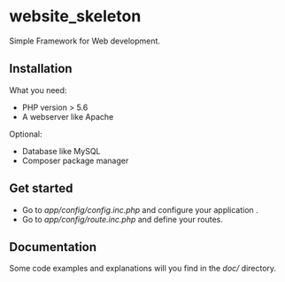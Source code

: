 # website_skeleton

Simple Framework for Web development.

## Installation

What you need:
- PHP version > 5.6
- A webserver like Apache

Optional:
- Database like MySQL
- Composer package manager

## Get started
- Go to *app/config/config.inc.php* and configure your application .
- Go to *app/config/route.inc.php* and define your routes.

## Documentation

Some code examples and explanations will you find in the *doc/* directory.
